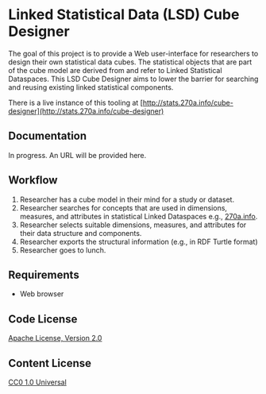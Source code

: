 # Linked Statistical Data (LSD) Cube Designer
The goal of this project is to provide a Web user-interface for researchers to design their own statistical data cubes. The statistical objects that are part of the cube model are derived from and refer to Linked Statistical Dataspaces. This LSD Cube Designer aims to lower the barrier for searching and reusing existing linked statistical components.

There is a live instance of this tooling at [http://stats.270a.info/cube-designer](http://stats.270a.info/cube-designer)

## Documentation
In progress. An URL will be provided here.


## Workflow
1. Researcher has a cube model in their mind for a study or dataset.
2. Researcher searches for concepts that are used in dimensions, measures, and attributes in statistical Linked Dataspaces e.g., [270a.info](http://270a.info/).
3. Researcher selects suitable dimensions, measures, and attributes for their data structure and components.
4. Researcher exports the structural information (e.g., in RDF Turtle format)
5. Researcher goes to lunch.

## Requirements
* Web browser

## Code License
[Apache License, Version 2.0](http://www.apache.org/licenses/LICENSE-2.0)

## Content License
[CC0 1.0 Universal](http://creativecommons.org/publicdomain/zero/1.0/)
